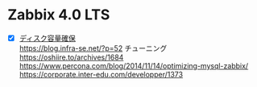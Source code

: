 # Zabbix 4.0 LTS
- [x] [ディスク容量確保]()  
https://blog.infra-se.net/?p=52
チューニング  
https://oshiire.to/archives/1684  
https://www.percona.com/blog/2014/11/14/optimizing-mysql-zabbix/  
https://corporate.inter-edu.com/developper/1373  
